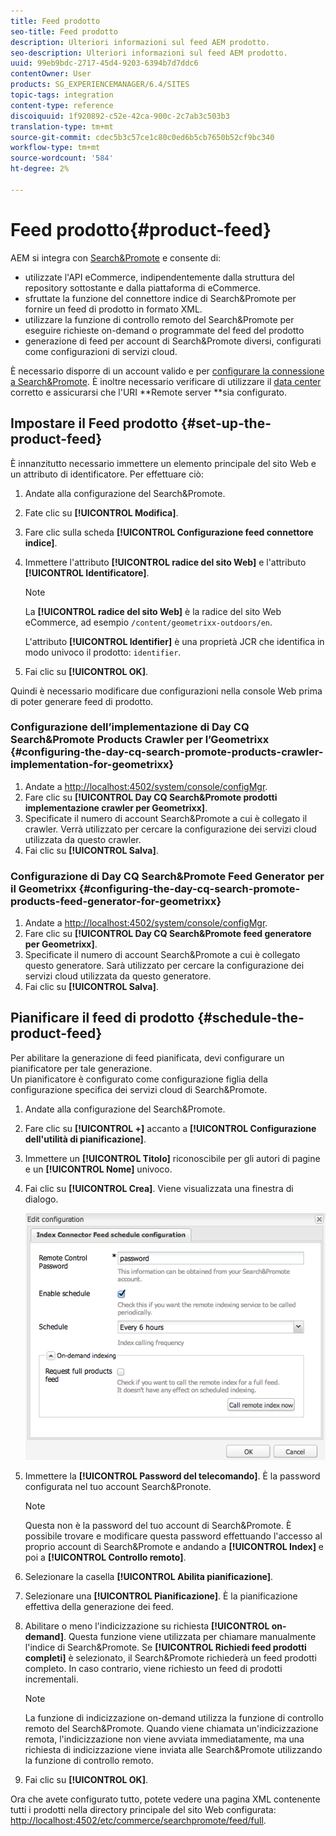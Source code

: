 ```yaml
---
title: Feed prodotto
seo-title: Feed prodotto
description: Ulteriori informazioni sul feed AEM prodotto.
seo-description: Ulteriori informazioni sul feed AEM prodotto.
uuid: 99eb9bdc-2717-45d4-9203-6394b7d7ddc6
contentOwner: User
products: SG_EXPERIENCEMANAGER/6.4/SITES
topic-tags: integration
content-type: reference
discoiquuid: 1f920892-c52e-42ca-900c-2c7ab3c503b3
translation-type: tm+mt
source-git-commit: cdec5b3c57ce1c80c0ed6b5cb7650b52cf9bc340
workflow-type: tm+mt
source-wordcount: '584'
ht-degree: 2%

---
```



# Feed prodotto{#product-feed}

AEM si integra con [Search&amp;Promote](https://www.adobe.com/solutions/testing-targeting/searchandpromote.html) e consente di:

* utilizzate l&#39;API eCommerce, indipendentemente dalla struttura del repository sottostante e dalla piattaforma di eCommerce.
* sfruttate la funzione del connettore indice di Search&amp;Promote per fornire un feed di prodotto in formato XML.
* utilizzare la funzione di controllo remoto del Search&amp;Promote per eseguire richieste on-demand o programmate del feed del prodotto
* generazione di feed per account di Search&amp;Promote diversi, configurati come configurazioni di servizi cloud.

È necessario disporre di un account valido e per [configurare la connessione a Search&amp;Promote](/help/sites-administering/search-and-promote.md#configuring-the-connection-to-search-promote). È inoltre necessario verificare di utilizzare il [data center](/help/sites-administering/search-and-promote.md#configuring-the-data-center) corretto e assicurarsi che l&#39;URI **Remote server **sia configurato.

## Impostare il Feed prodotto {#set-up-the-product-feed}

È innanzitutto necessario immettere un elemento principale del sito Web e un attributo di identificatore. Per effettuare ciò:

1. Andate alla configurazione del Search&amp;Promote.
1. Fate clic su **[!UICONTROL Modifica]**. 
1. Fare clic sulla scheda **[!UICONTROL Configurazione feed connettore indice]**.
1. Immettere l&#39;attributo **[!UICONTROL radice del sito Web]** e l&#39;attributo **[!UICONTROL Identificatore]**.

   >[!NOTE]
   >
   >La **[!UICONTROL radice del sito Web]** è la radice del sito Web eCommerce, ad esempio `/content/geometrixx-outdoors/en`.
   >
   >L&#39;attributo **[!UICONTROL Identifier]** è una proprietà JCR che identifica in modo univoco il prodotto: `identifier`.

1. Fai clic su **[!UICONTROL OK]**.

Quindi è necessario modificare due configurazioni nella console Web prima di poter generare feed di prodotto.

### Configurazione dell’implementazione di Day CQ Search&amp;Promote Products Crawler per l’Geometrixx {#configuring-the-day-cq-search-promote-products-crawler-implementation-for-geometrixx}

1. Andate a [http://localhost:4502/system/console/configMgr](http://localhost:4502/system/console/configMgr).
1. Fare clic su **[!UICONTROL Day CQ Search&amp;Promote prodotti implementazione crawler per Geometrixx]**.
1. Specificate il numero di account Search&amp;Promote a cui è collegato il crawler. Verrà utilizzato per cercare la configurazione dei servizi cloud utilizzata da questo crawler.
1. Fai clic su **[!UICONTROL Salva]**.

### Configurazione di Day CQ Search&amp;Promote Feed Generator per il Geometrixx {#configuring-the-day-cq-search-promote-products-feed-generator-for-geometrixx}

1. Andate a [http://localhost:4502/system/console/configMgr](http://localhost:4502/system/console/configMgr).
1. Fare clic su **[!UICONTROL Day CQ Search&amp;Promote feed generatore per Geometrixx]**.
1. Specificate il numero di account Search&amp;Promote a cui è collegato questo generatore. Sarà utilizzato per cercare la configurazione dei servizi cloud utilizzata da questo generatore.
1. Fai clic su **[!UICONTROL Salva]**.

## Pianificare il feed di prodotto {#schedule-the-product-feed}

Per abilitare la generazione di feed pianificata, devi configurare un pianificatore per tale generazione.\
Un pianificatore è configurato come configurazione figlia della configurazione specifica dei servizi cloud di Search&amp;Promote.

1. Andate alla configurazione del Search&amp;Promote.
1. Fare clic su **[!UICONTROL +]** accanto a **[!UICONTROL Configurazione dell&#39;utilità di pianificazione]**.
1. Immettere un **[!UICONTROL Titolo]** riconoscibile per gli autori di pagine e un **[!UICONTROL Nome]** univoco.
1. Fai clic su **[!UICONTROL Crea]**. Viene visualizzata una finestra di dialogo.

   ![chlimage_1-108](assets/chlimage_1-108.png)

1. Immettere la **[!UICONTROL Password del telecomando]**. È la password configurata nel tuo account Search&amp;Pronote.

   >[!NOTE]
   >
   >Questa non è la password del tuo account di Search&amp;Promote. È possibile trovare e modificare questa password effettuando l&#39;accesso al proprio account di Search&amp;Promote e andando a **[!UICONTROL Index]** e poi a **[!UICONTROL Controllo remoto]**.

1. Selezionare la casella **[!UICONTROL Abilita pianificazione]**.
1. Selezionare una **[!UICONTROL Pianificazione]**. È la pianificazione effettiva della generazione dei feed.
1. Abilitare o meno l&#39;indicizzazione su richiesta **[!UICONTROL on-demand]**. Questa funzione viene utilizzata per chiamare manualmente l&#39;indice di Search&amp;Promote. Se **[!UICONTROL Richiedi feed prodotti completi]** è selezionato, il Search&amp;Promote richiederà un feed prodotti completo. In caso contrario, viene richiesto un feed di prodotti incrementali.

   >[!NOTE]
   >
   >La funzione di indicizzazione on-demand utilizza la funzione di controllo remoto del Search&amp;Promote. Quando viene chiamata un&#39;indicizzazione remota, l&#39;indicizzazione non viene avviata immediatamente, ma una richiesta di indicizzazione viene inviata alle Search&amp;Promote utilizzando la funzione di controllo remoto.

1. Fai clic su **[!UICONTROL OK]**.

Ora che avete configurato tutto, potete vedere una pagina XML contenente tutti i prodotti nella directory principale del sito Web configurata: [http://localhost:4502/etc/commerce/searchpromote/feed/full](http://localhost:4502/etc/commerce/searchpromote/feed/full).
